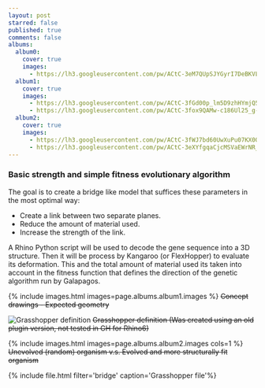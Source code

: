 ```yaml
---
layout: post
starred: false
published: true
comments: false
albums:
  album0:
    cover: true
    images:
      - https://lh3.googleusercontent.com/pw/ACtC-3eM7QUpSJYGyrI7DeBKVLKztFTbz2zJc-0ikZXBsQN4JFNlupri8TKH98RDykMGWv91BUfPdN-hbsGG2UqFrsIwVc11Bax9tt2QD2ydVv5BSZIbqD3ewqA7DYFw9skUhWjdyuZI4Fe9pqd8f6VMzkA5BQ=w1920-h490-no?authuser=1
  album1:
    cover: true
    images:
      - https://lh3.googleusercontent.com/pw/ACtC-3fGd00p_lm5D9zhHYmjQ57hXSPDBW7_i7MWXPC-Ehm5LTP2gM8lGTelRKOjqATDBZq1xufooHTVSFZyOSspGr2ueFp4iDkH7WoqdyzfDNk8_XAoUVb0GkOSM1STo4WXYBl15u3KKrXtPaBlcpDLP6hM-Q=w1654-h1240-no?authuser=0
      - https://lh3.googleusercontent.com/pw/ACtC-3fox9QAMw-c186Ul25_g-CywLCJdNcZZqX-i98GVG5jRHe6Oj3eVmk6zNOTHvvsVDG70u3DlmPcKLybZ9Nwo55Wj0vtvewlNIdaOa2xg-SWY3iKrtJu3b6dQhjrztH4MHxLFsmj-AG2RuONsQcsfpKtwQ=w1654-h1240-no?authuser=0
  album2:
    cover: true
    images:
      - https://lh3.googleusercontent.com/pw/ACtC-3fWJ7bd60UwXuPu07KX0OAqfp4DTTMAgbEh1aUexfKEX81CvQGqZcj8D-S35iF6Uex_HDZBfFB3jZTqOgbDDNqR6ZgKh_QH_B77KZRLhmvlJbna2BSJJAFuHpu6o5VyvNHJ229Dcz76KdeVzfa2RluKCg=w1126-h750-no?authuser=1
      - https://lh3.googleusercontent.com/pw/ACtC-3eXYfgqaCjcMSVaEWrNR_856x_Rul2nfR1rbqbl2GFuF2JSnglFszcUG5XGZF2xIT-INMOsi8O4TgGBxDTrX3MF-97-FXgfZ4znqryiK_q4WerpNxFgWnE3ppsF3hMaPfFZI5zGvg886CoT0Z95lcO1vA=w1314-h753-no?authuser=1
---
```


### Basic strength and simple fitness evolutionary algorithm
The goal is to create a bridge like model that suffices these parameters in the most optimal way:
 * Create a link between two separate planes.
 * Reduce the amount of material used.
 * Increase the strength of the link.

A Rhino Python script will be used to decode the gene sequence into a 3D structure. Then it will be process by Kangaroo (or FlexHopper) to evaluate its deformation. This and the total amount of material used its taken into account in the fitness function that defines the direction of the genetic algorithm run by Galapagos.


{% include images.html images=page.albums.album1.images %}
~~Concept drawings - Expected geometry~~

![Grasshopper definition]({{page.albums.album0.images[0]}})
~~Grasshopper definition (Was created using an old plugin version, not tested in GH for Rhino6)~~

{% include images.html images=page.albums.album2.images cols=1 %}
~~Unevolved (random) organism v.s. Evolved and more structurally fit organism~~

{% include file.html filter='bridge' caption='Grasshopper file'%}
